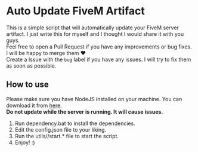 # Auto Update FiveM Artifact

This is a simple script that will automatically update your FiveM server artifact. I just write this for myself and I thought I would share it with you guys.\
Feel free to open a Pull Request if you have any improvements or bug fixes. I will be happy to merge them ❤️\
Create a Issue with the `bug` label if you have any issues. I will try to fix them as soon as possible.

## How to use
Please make sure you have NodeJS installed on your machine. You can download it from [here](https://nodejs.org/en/download/).\
**Do not update while the server is running. It will cause issues.**

1. Run dependency.bat to install the dependencies.
2. Edit the config.json file to your liking.
3. Run the utils/<your-os>/start.* file to start the script.
4. Enjoy! :)
